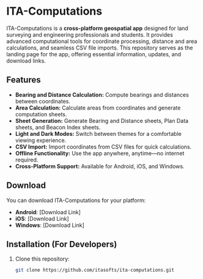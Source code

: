 # ITA-Computations

ITA-Computations is a **cross-platform geospatial app** designed for land surveying and engineering professionals and students. It provides advanced computational tools for coordinate processing, distance and area calculations, and seamless CSV file imports. This repository serves as the landing page for the app, offering essential information, updates, and download links.

## Features
- **Bearing and Distance Calculation:** Compute bearings and distances between coordinates.
- **Area Calculation:** Calculate areas from coordinates and generate computation sheets.
- **Sheet Generation:** Generate Bearing and Distance sheets, Plan Data sheets, and Beacon Index sheets.
- **Light and Dark Modes:** Switch between themes for a comfortable viewing experience.
- **CSV Import:** Import coordinates from CSV files for quick calculations.
- **Offline Functionality:** Use the app anywhere, anytime—no internet required.
- **Cross-Platform Support:** Available for Android, iOS, and Windows.

## Download
You can download ITA-Computations for your platform:
- **Android**: [Download Link]
- **iOS**: [Download Link]
- **Windows**: [Download Link]

## Installation (For Developers)
1. Clone this repository:
   ```bash
   git clone https://github.com/itasofts/ita-computations.git
